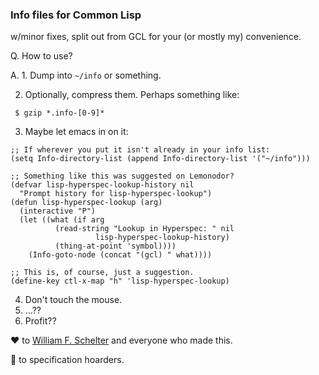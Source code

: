 ### Info files for Common Lisp

w/minor fixes, split out from GCL for your (or mostly my) convenience.

Q. How to use?

A. 1. Dump into `~/info` or something.

   2. Optionally, compress them. Perhaps something like:
   ```
    $ gzip *.info-[0-9]*
```
   3. Maybe let emacs in on it:
```emacs-lisp
;; If wherever you put it isn't already in your info list:
(setq Info-directory-list (append Info-directory-list '("~/info")))

;; Something like this was suggested on Lemonodor?
(defvar lisp-hyperspec-lookup-history nil
  "Prompt history for lisp-hyperspec-lookup")
(defun lisp-hyperspec-lookup (arg)
  (interactive "P")
  (let ((what (if arg
		  (read-string "Lookup in Hyperspec: " nil
			       lisp-hyperspec-lookup-history)
		  (thing-at-point 'symbol))))
    (Info-goto-node (concat "(gcl) " what))))

;; This is, of course, just a suggestion.
(define-key ctl-x-map "h" 'lisp-hyperspec-lookup)
```
   4. Don't touch the mouse.
   5. ...??
   6. Profit??

♥ to [William F. Schelter](https://www.gnu.org/software/gcl/) and everyone who made this.

🖕 to specification hoarders.
